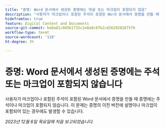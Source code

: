 ```yaml
---
title: "증명: Word 문서에서 생성된 증명에는 댓글 또는 마크업이 포함되지 않음"
description: "사용자가 마크업이나 포함된 주석이 포함된 Word 문서에서 증명을 만들 때 증명에는 주석이나 마크업이 포함되지 않습니다. 이 문제는 증명의 이전 버전에 설명이나 마크업이 포함되어 있는 경우에도 발생할 수 있습니다."
hidefromtoc: true
feature: Digital Content and Documents
source-git-commit: be8a81c0d5b1735c2e8a8c8fb2cd2629202875f6
workflow-type: tm+mt
source-wordcount: '110'
ht-degree: 3%

---
```



# 증명: Word 문서에서 생성된 증명에는 주석 또는 마크업이 포함되지 않습니다

<!--WF and EFP TOCs-->

사용자가 마크업이나 포함된 주석이 포함된 Word 문서에서 증명을 만들 때 증명에는 주석이나 마크업이 포함되지 않습니다. 이 문제는 증명의 이전 버전에 설명이나 마크업이 포함되어 있는 경우에도 발생할 수 있습니다.

_2023년 12월 6일 목요일에 처음 보고되었습니다._
